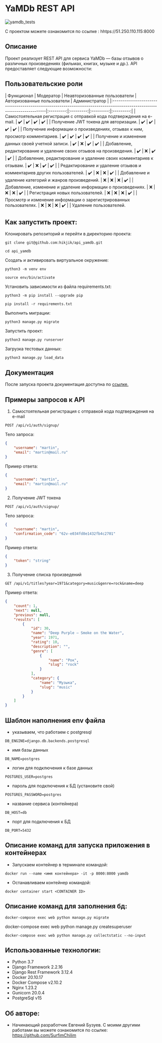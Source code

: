 # YaMDb REST API

![yamdb_tests](https://github.com/SurfimChilim/yamdb_final/actions/workflows/yamdb_workflow.yml/badge.svg)

С проектом можете ознакомится по ссылке : hhtps://51.250.110.115:8000
## Описание

Проект реализует REST API для сервиса YaMDb — базы отзывов о различных произведениях (фильмах, книгах, музыке и др.). API предоставляет следующие возможности:
## Пользовательские роли
| Функционал                                                                                                    | Модератор |
Неавторизованные пользователи |  Авторизованные пользователи | Администратор |
|:--------------------------------------------------------------------------------------------------------------------------|:---------:|:---------:|:---------:|:---------:|
| Самостоятельная регистрация с отправкой кода подтверждения на e-mail.                                                     | :heavy_check_mark: | :heavy_check_mark: | :heavy_check_mark: | :heavy_check_mark: |
| Получение JWT токена для авторизации.                                                                                     | :heavy_check_mark: | :heavy_check_mark: | :heavy_check_mark: | :heavy_check_mark: |
| Получение информации о произведениях, отзывах к ним, просмотр комментариев.                                               | :heavy_check_mark: | :heavy_check_mark: | :heavy_check_mark: | :heavy_check_mark: |
| Получение и изменение данных своей учетной записи.                                                                        | :heavy_check_mark: | :x: | :heavy_check_mark: | :heavy_check_mark: |
| Добавление, редактирование и удаление своих отзывов на произведения.                                                      | :heavy_check_mark: | :x: | :heavy_check_mark: | :heavy_check_mark: |
| Добавление, редактирование и удаление своих комментариев к отзывам.                                                       | :heavy_check_mark: | :x: | :heavy_check_mark: | :heavy_check_mark: |
| Редактирование и удаление отзывов и комментариев других пользователей.                                                    | :heavy_check_mark: | :x: | :x: | :heavy_check_mark: |
| Добавление и удаление категорий и жанров произведений.                                                                    | :x: | :x: | :x: | :heavy_check_mark: |
| Добавление, изменение и удаление информации о произведениях.                                                              | :x: | :x: | :x: | :heavy_check_mark: |
| Регистрация новых пользователей.                                                                                          | :x: | :x: | :x: | :heavy_check_mark: |
| Просмотр и изменение информации о зарегистрированных пользователях.                                                       | :x: | :x: | :x: | :heavy_check_mark: |
| Удаление пользователей.     

## Как запустить проект:

Клонировать репозиторий и перейти в директорию проекта:

```
git clone git@github.com:hikjik/api_yamdb.git
```

```
cd api_yamdb
```

Создать и активировать виртуальное окружение:

```
python3 -m venv env
```

```
source env/bin/activate
```

Установить зависимости из файла requirements.txt:

```
python3 -m pip install --upgrade pip
```

```
pip install -r requirements.txt
```

Выполнить миграции:

```
python3 manage.py migrate
```

Запустить проект:

```
python3 manage.py runserver
```

Загрузка тестовых данных:

```
python3 manage.py load_data
```

## Документация

После запуска проекта документация доступна по [ссылке.](http://127.0.0.1:8000/redoc)

## Примеры запросов к API

1. Самостоятельная регистрация с отправкой кода подтверждения на e-mail

```
POST /api/v1/auth/signup/
```

Тело запроса:

```json
{
    "username": "martin",
    "email": "martin@mail.ru"
}
```

Пример ответа:

```json
{
    "username": "martin",
    "email": "martin@mail.ru"
}
```

2. Получение JWT токена

```
POST /api/v1/auth/signup/
```

Тело запроса:

```json
{
    "username": "martin",
    "confirmation_code": "62v-e034fd8e1432fb4c2701"
}
```

Пример ответа:

```json
{
    "token": "string"
}
```

3. Получение списка произведений

```
GET /api/v1/titles?year=1971&category=music&genre=rock&name=deep
```

Пример ответа:

```json
{
    "count": 1,
    "next": null,
    "previous": null,
    "results": [
        {
            "id": 30,
            "name": "Deep Purple — Smoke on the Water",
            "year": 1971,
            "rating": 10,
            "description": "",
            "genre": [
                {
                    "name": "Рок",
                    "slug": "rock"
                }
            ],
            "category": {
                "name": "Музыка",
                "slug": "music"
            }
        }
    ]
}
```
## Шаблон наполнения env файла
- указываем, что работаем с postgresql
```
DB_ENGINE=django.db.backends.postgresql 
```
- имя базы данных
```
DB_NAME=postgres 
```
- логин для подключения к базе данных
```
POSTGRES_USER=postgres 
```
- пароль для подключения к БД (установите свой)
```
POSTGRES_PASSWORD=postgres
```
- название сервиса (контейнера)
```
DB_HOST=db
```
- порт для подключения к БД
```
DB_PORT=5432
```
## Описание команд для запуска приложения в контейнерах
- Запускаем контейнер в терминале командой:
```
docker run --name <имя контейнера> -it -p 8000:8000 yamdb
```
- Останавливаем контейнер командой:
```
docker container start <CONTAINER ID>
```
## Описание команд для заполнения бд:
```
docker-compose exec web python manage.py migrate
```
docker-compose exec web python manage.py createsuperuser
```
docker-compose exec web python manage.py collectstatic --no-input
```
## Использованные технологии:
- Python 3.7
- Django Framework 2.2.16
- Django Rest Framework 3.12.4
- Docker 20.10.17
- Docker Compose v2.10.2
- Nginx 1.23.2
- Gunicorn 20.0.4
- PostgreSql v15
## Об авторе:
- Начинающий разработчик Евгений Бузуев. С моими другими работами вы можете ознакомится по ссылке: https://github.com/SurfimChilim

